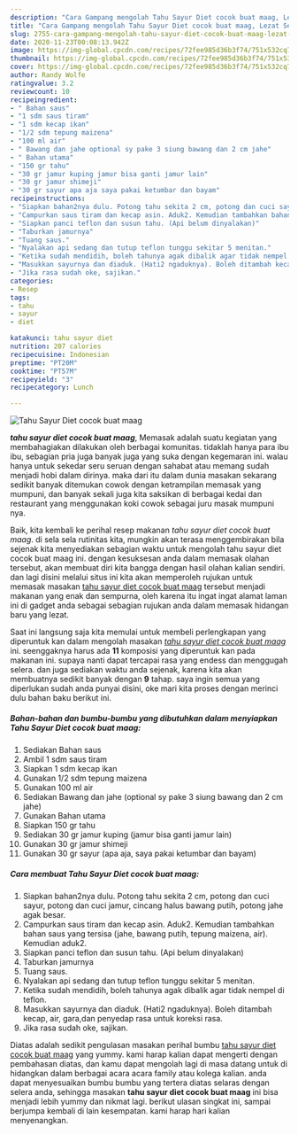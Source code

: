 ```yaml
---
description: "Cara Gampang mengolah Tahu Sayur Diet cocok buat maag, Lezat Sekali"
title: "Cara Gampang mengolah Tahu Sayur Diet cocok buat maag, Lezat Sekali"
slug: 2755-cara-gampang-mengolah-tahu-sayur-diet-cocok-buat-maag-lezat-sekali
date: 2020-11-23T00:08:13.942Z
image: https://img-global.cpcdn.com/recipes/72fee985d36b3f74/751x532cq70/tahu-sayur-diet-cocok-buat-maag-foto-resep-utama.jpg
thumbnail: https://img-global.cpcdn.com/recipes/72fee985d36b3f74/751x532cq70/tahu-sayur-diet-cocok-buat-maag-foto-resep-utama.jpg
cover: https://img-global.cpcdn.com/recipes/72fee985d36b3f74/751x532cq70/tahu-sayur-diet-cocok-buat-maag-foto-resep-utama.jpg
author: Randy Wolfe
ratingvalue: 3.2
reviewcount: 10
recipeingredient:
- " Bahan saus"
- "1 sdm saus tiram"
- "1 sdm kecap ikan"
- "1/2 sdm tepung maizena"
- "100 ml air"
- " Bawang dan jahe optional sy pake 3 siung bawang dan 2 cm jahe"
- " Bahan utama"
- "150 gr tahu"
- "30 gr jamur kuping jamur bisa ganti jamur lain"
- "30 gr jamur shimeji"
- "30 gr sayur apa aja saya pakai ketumbar dan bayam"
recipeinstructions:
- "Siapkan bahan2nya dulu. Potong tahu sekita 2 cm, potong dan cuci sayur, potong dan cuci jamur, cincang halus bawang putih, potong jahe agak besar."
- "Campurkan saus tiram dan kecap asin. Aduk2. Kemudian tambahkan bahan saus yang tersisa (jahe, bawang putih, tepung maizena, air). Kemudian aduk2."
- "Siapkan panci teflon dan susun tahu. (Api belum dinyalakan)"
- "Taburkan jamurnya"
- "Tuang saus."
- "Nyalakan api sedang dan tutup teflon tunggu sekitar 5 menitan."
- "Ketika sudah mendidih, boleh tahunya agak dibalik agar tidak nempel di teflon."
- "Masukkan sayurnya dan diaduk. (Hati2 ngaduknya). Boleh ditambah kecap, air, gara,dan penyedap rasa untuk koreksi rasa."
- "Jika rasa sudah oke, sajikan."
categories:
- Resep
tags:
- tahu
- sayur
- diet

katakunci: tahu sayur diet 
nutrition: 207 calories
recipecuisine: Indonesian
preptime: "PT20M"
cooktime: "PT57M"
recipeyield: "3"
recipecategory: Lunch

---
```



![Tahu Sayur Diet cocok buat maag](https://img-global.cpcdn.com/recipes/72fee985d36b3f74/751x532cq70/tahu-sayur-diet-cocok-buat-maag-foto-resep-utama.jpg)

<b><i>tahu sayur diet cocok buat maag</i></b>, Memasak adalah suatu kegiatan yang membahagiakan dilakukan oleh berbagai komunitas. tidaklah hanya para ibu ibu, sebagian pria juga banyak juga yang suka dengan kegemaran ini. walau hanya untuk sekedar seru seruan dengan sahabat atau memang sudah menjadi hobi dalam dirinya. maka dari itu dalam dunia masakan sekarang sedikit banyak ditemukan cowok dengan ketrampilan memasak yang mumpuni, dan banyak sekali juga kita saksikan di berbagai kedai dan restaurant yang menggunakan koki cowok sebagai juru masak mumpuni nya.



Baik, kita kembali ke perihal resep makanan <i>tahu sayur diet cocok buat maag</i>. di sela sela rutinitas kita, mungkin akan terasa menggembirakan bila sejenak kita menyediakan sebagian waktu untuk mengolah tahu sayur diet cocok buat maag ini. dengan kesuksesan anda dalam memasak olahan tersebut, akan membuat diri kita bangga dengan hasil olahan kalian sendiri. dan lagi disini melalui situs ini kita akan memperoleh rujukan untuk memasak masakan <u>tahu sayur diet cocok buat maag</u> tersebut menjadi makanan yang enak dan sempurna, oleh karena itu ingat ingat alamat laman ini di gadget anda sebagai sebagian rujukan anda dalam memasak hidangan baru yang lezat.


Saat ini langsung saja kita memulai untuk membeli perlengkapan yang diperuntuk kan dalam mengolah masakan <u><i>tahu sayur diet cocok buat maag</i></u> ini. seenggaknya harus ada <b>11</b> komposisi yang diperuntuk kan pada makanan ini. supaya nanti dapat tercapai rasa yang endess dan menggugah selera. dan juga sediakan waktu anda sejenak, karena kita akan membuatnya sedikit banyak dengan <b>9</b> tahap. saya ingin semua yang diperlukan sudah anda punyai disini, oke mari kita proses dengan merinci dulu bahan baku berikut ini.

<!--inarticleads1-->

##### Bahan-bahan dan bumbu-bumbu yang dibutuhkan dalam menyiapkan Tahu Sayur Diet cocok buat maag:

1. Sediakan  Bahan saus
1. Ambil 1 sdm saus tiram
1. Siapkan 1 sdm kecap ikan
1. Gunakan 1/2 sdm tepung maizena
1. Gunakan 100 ml air
1. Sediakan  Bawang dan jahe (optional sy pake 3 siung bawang dan 2 cm jahe)
1. Gunakan  Bahan utama
1. Siapkan 150 gr tahu
1. Sediakan 30 gr jamur kuping (jamur bisa ganti jamur lain)
1. Gunakan 30 gr jamur shimeji
1. Gunakan 30 gr sayur (apa aja, saya pakai ketumbar dan bayam)




<!--inarticleads2-->

##### Cara membuat Tahu Sayur Diet cocok buat maag:

1. Siapkan bahan2nya dulu. Potong tahu sekita 2 cm, potong dan cuci sayur, potong dan cuci jamur, cincang halus bawang putih, potong jahe agak besar.
1. Campurkan saus tiram dan kecap asin. Aduk2. Kemudian tambahkan bahan saus yang tersisa (jahe, bawang putih, tepung maizena, air). Kemudian aduk2.
1. Siapkan panci teflon dan susun tahu. (Api belum dinyalakan)
1. Taburkan jamurnya
1. Tuang saus.
1. Nyalakan api sedang dan tutup teflon tunggu sekitar 5 menitan.
1. Ketika sudah mendidih, boleh tahunya agak dibalik agar tidak nempel di teflon.
1. Masukkan sayurnya dan diaduk. (Hati2 ngaduknya). Boleh ditambah kecap, air, gara,dan penyedap rasa untuk koreksi rasa.
1. Jika rasa sudah oke, sajikan.




Diatas adalah sedikit pengulasan masakan perihal bumbu <u>tahu sayur diet cocok buat maag</u> yang yummy. kami harap kalian dapat mengerti dengan pembahasan diatas, dan kamu dapat mengolah lagi di masa datang untuk di hidangkan dalam berbagai acara acara family atau kolega kalian. anda dapat menyesuaikan bumbu bumbu yang tertera diatas selaras dengan selera anda, sehingga masakan <b>tahu sayur diet cocok buat maag</b> ini bisa menjadi lebih yummy dan nikmat lagi. berikut ulasan singkat ini, sampai berjumpa kembali di lain kesempatan. kami harap hari kalian menyenangkan.
